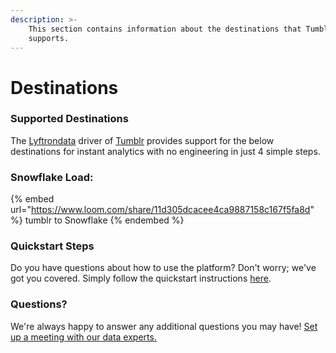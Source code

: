```yaml
---
description: >-
    This section contains information about the destinations that Tumblr
    supports.
---
```


# Destinations

### Supported Destinations

The [Lyftrondata](https://www.lyftrondata.com/) driver of [Tumblr](https://www.lyftrondata.com/integration/tumblr/) provides support for the below destinations for instant analytics with no engineering in just 4 simple steps.

### Snowflake Load:

{% embed url="https://www.loom.com/share/11d305dcacee4ca9887158c167f5fa8d" %}
tumblr to Snowflake
{% endembed %}

### Quickstart Steps

Do you have questions about how to use the platform? Don't worry; we've got you covered. Simply follow the quickstart instructions [here](../../../quickstart-steps.md).

### Questions? <a href="#questions" id="questions"></a>

We're always happy to answer any additional questions you may have! [Set up a meeting with our data experts.](https://www.lyftrondata.com/book-a-meeting/)
